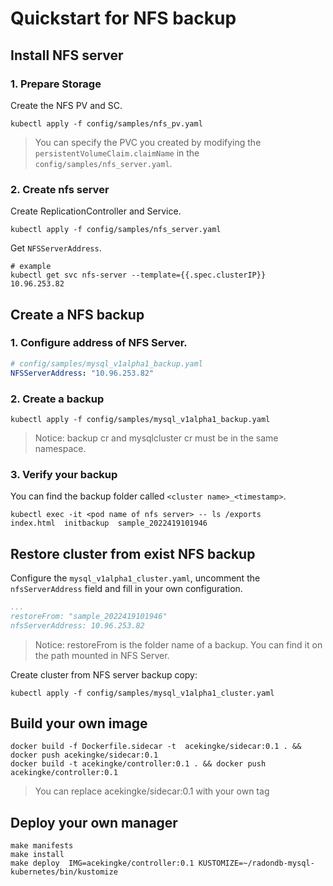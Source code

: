 # Quickstart for NFS backup
## Install NFS server

### 1. Prepare Storage

Create the NFS PV and SC.

```
kubectl apply -f config/samples/nfs_pv.yaml 
```

> You can specify the PVC you created by modifying the `persistentVolumeClaim.claimName` in the `config/samples/nfs_server.yaml`.

### 2. Create nfs server

Create ReplicationController and Service.

```
kubectl apply -f config/samples/nfs_server.yaml 
```

Get `NFSServerAddress`.

```
# example
kubectl get svc nfs-server --template={{.spec.clusterIP}}
10.96.253.82
```

## Create a NFS backup

### 1. Configure address of NFS Server.

```yaml
# config/samples/mysql_v1alpha1_backup.yaml
NFSServerAddress: "10.96.253.82"
```

### 2. Create a backup

```shell
kubectl apply -f config/samples/mysql_v1alpha1_backup.yaml
```

>  Notice: backup cr and mysqlcluster cr must be in the same namespace.
### 3. Verify your backup

You can find the backup folder called `<cluster name>_<timestamp>`.

```
kubectl exec -it <pod name of nfs server> -- ls /exports
index.html  initbackup  sample_2022419101946
```

 ## Restore cluster from exist NFS backup

Configure the `mysql_v1alpha1_cluster.yaml`, uncomment the `nfsServerAddress` field and fill in your own configuration.

 ```yaml
 ...
 restoreFrom: "sample_2022419101946"
 nfsServerAddress: 10.96.253.82
 ```
 
 > Notice: restoreFrom is the folder name of a backup. You can find it on the path mounted in NFS Server.

 Create cluster from NFS server backup copy:

 ```
kubectl apply -f config/samples/mysql_v1alpha1_cluster.yaml
 ```

 ## Build your own image

 ```
 docker build -f Dockerfile.sidecar -t  acekingke/sidecar:0.1 . && docker push acekingke/sidecar:0.1
 docker build -t acekingke/controller:0.1 . && docker push acekingke/controller:0.1
 ```
> You can replace acekingke/sidecar:0.1 with your own tag

 ## Deploy your own manager
```shell
make manifests
make install 
make deploy  IMG=acekingke/controller:0.1 KUSTOMIZE=~/radondb-mysql-kubernetes/bin/kustomize 
```

